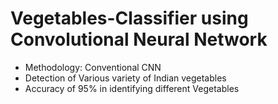 # Vegetables-Classifier using Convolutional Neural Network
* Methodology: Conventional CNN
* Detection of Various variety of Indian vegetables
* Accuracy of 95% in identifying different Vegetables
